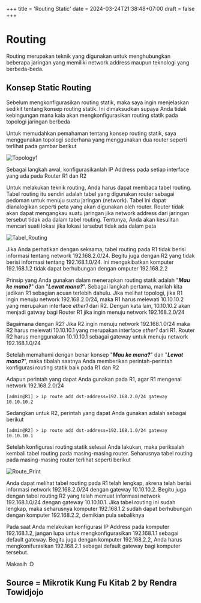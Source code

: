 +++
title = 'Routing Static'
date = 2024-03-24T21:38:48+07:00
draft = false
+++

# Routing

Routing merupakan teknik yang digunakan untuk menghubungkan beberapa jaringan yang memiliki network address maupun teknologi yang berbeda-beda.

## Konsep Static Routing
Sebelum mengkonfigurasikan routing statik, maka saya ingin menjelaskan sedikit tentang konsep routing statik. Ini dimaksudkan supaya Anda tidak kebingungan mana kala akan mengkonfigurasikan routing statik pada topologi jaringan berbeda

Untuk memudahkan pemahaman tentang konsep routing statik, saya menggunakan topologi sederhana yang menggunakan dua router seperti terlihat pada gambar berikut

![Topology1](../static/images/Topology1.png)

Sebagai langkah awal, konfigurasikanlah IP Address pada setiap interface yang ada pada Router R1 dan R2

Untuk melakukan teknik routing, Anda harus dapat membaca tabel routing. Tabel routing itu sendiri adalah tabel yang digunakan router sebagai pedoman untuk menuju suatu jaringan (network). Tabel ini dapat dianalogikan seperti peta yang akan digunakan oleh router. Router tidak akan dapat mengangkau suatu jaringan jika network address dari jaringan tersebut tidak ada dalam tabel routing. Tentunya, Anda akan kesulitan mencari suati lokasi jika lokasi tersebut tidak ada dalam peta

![Tabel_Routing](/images/Tabel_Routing.webp)

Jika Anda perhatikan dengan seksama, tabel routing pada R1 tidak berisi informasi tentang network 192.168.2.0/24. Begitu juga dengan R2 yang tidak berisi informasi tentang 192.168.1.0/24. Ini mengakibatkan komputer 192.168.1.2 tidak dapat berhubungan dengan omputer 192.168.2.2

Prinsip yang Anda gunakan dalam menerapkan routing statik adalah "**_Mau ke mana?_**" dan "**_Lewat mana?_**". Sebagai langkah pertama, marilah kita jadikan R1 sebagian acuan terlebih dahulu. Jika melihat topologi, jika R1 ingin menuju network 192.168.2.0/24, maka R1 harus melewati 10.10.10.2 yang merupakan interface _ether1_ dari R2. Dengan kata lain, 10.10.10.2 akan menjadi gatway bagi Router R1 jika ingin menuju network 192.168.2.0/24

Bagaimana dengan R2? Jika R2 ingin menuju network 192.168.1.0/24 maka R2 harus melewati 10.10.10.1 yang merupakan interface _ether1_ dari R1. Router R2 harus menggunakan 10.10.10.1 sebagai gateway untuk menuju network 192.168.1.0/24

Setelah memahami dengan benar konsep "**_Mau ke mana?_**" dan "**_Lewat mana?_**", maka tibalah saatnya Anda memberikan perintah-perintah konfigurasi routing statik baik pada R1 dan R2

Adapun perintah yang dapat Anda gunakan pada R1, agar R1 mengenal network 192.168.2.0/24
```shell
[admin@R1] > ip route add dst-address=192.168.2.0/24 gateway 10.10.10.2
```

Sedangkan untuk R2, perintah yang dapat Anda gunakan adalah sebagai berikut
```shell
[admin@R2] > ip route add dst-address=192.168.1.0/24 gateway 10.10.10.1
```

Setelah konfigurasi routing statik selesai Anda lakukan, maka periksalah kembali tabel routing pada masing-masing router. Seharusnya tabel routing pada masing-masing router terlihat seperti berikut

![Route_Print](/images/Route_Print.webp)

Anda dapat melihat tabel routing pada R1 telah lengkap, akrena telah berisi informasi network 192.168.2.0/24 dengan gateway 10.10.10.2. Begitu juga dengan tabel routing R2 yang telah memuat informasi network 192.168.1.0/24 dengan gateway 10.10.10.1. Jika tabel routing ini sudah lengkap, maka seharusnya komputer 192.168.1.2 sudah dapat berhubungan dengan komputer 192.168.2.2, demikian pula sebaliknya

Pada saat Anda melakukan konfigurasi IP Address pada komputer 192.168.1.2, jangan lupa untuk mengkonfigurasikan 192.168.1.1 sebagai default gateway. Begitu juga dengan komputer 192.168.2.2, Anda harus mengkonifurasikan 192.168.2.1 sebagai default gateway bagi komputer tersebut.


Makasih :D

## Source = Mikrotik Kung Fu Kitab 2 by Rendra Towidjojo
